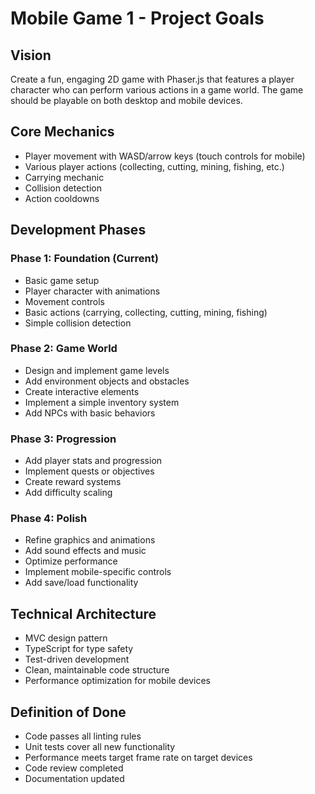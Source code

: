 # Mobile Game 1 - Project Goals

## Vision
Create a fun, engaging 2D game with Phaser.js that features a player character who can perform various actions in a game world. The game should be playable on both desktop and mobile devices.

## Core Mechanics
- Player movement with WASD/arrow keys (touch controls for mobile)
- Various player actions (collecting, cutting, mining, fishing, etc.)
- Carrying mechanic
- Collision detection
- Action cooldowns

## Development Phases

### Phase 1: Foundation (Current)
- Basic game setup
- Player character with animations
- Movement controls
- Basic actions (carrying, collecting, cutting, mining, fishing)
- Simple collision detection

### Phase 2: Game World
- Design and implement game levels
- Add environment objects and obstacles
- Create interactive elements
- Implement a simple inventory system
- Add NPCs with basic behaviors

### Phase 3: Progression
- Add player stats and progression
- Implement quests or objectives
- Create reward systems
- Add difficulty scaling

### Phase 4: Polish
- Refine graphics and animations
- Add sound effects and music
- Optimize performance
- Implement mobile-specific controls
- Add save/load functionality

## Technical Architecture
- MVC design pattern
- TypeScript for type safety
- Test-driven development
- Clean, maintainable code structure
- Performance optimization for mobile devices

## Definition of Done
- Code passes all linting rules
- Unit tests cover all new functionality
- Performance meets target frame rate on target devices
- Code review completed
- Documentation updated 